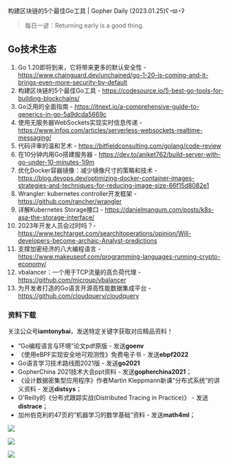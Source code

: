 构建区块链的5个最佳Go工具 | Gopher Daily (2023.01.25)ʕ◔ϖ◔ʔ

>每日一谚：Returning early is a good thing.

## Go技术生态

1. Go 1.20即将到来，它将带来更多的默认安全性 - https://www.chainguard.dev/unchained/go-1-20-is-coming-and-it-brings-even-more-security-by-default
2. 构建区块链的5个最佳Go工具 - https://codesource.io/5-best-go-tools-for-building-blockchains/
3. Go泛用的全面指南 - https://itnext.io/a-comprehensive-guide-to-generics-in-go-5a9dcda5669c
4. 使用无服务器WebSockets实现实时信息传递 - https://www.infoq.com/articles/serverless-websockets-realtime-messaging/
5. 代码评审的温和艺术 - https://bitfieldconsulting.com/golang/code-review
6. 在10分钟内用Go搭建服务器 - https://dev.to/aniket762/build-server-with-go-under-10-minutes-1i9m
7. 优化Docker容器镜像：减少镜像尺寸的策略和技术 - https://blog.devops.dev/optimizing-docker-container-images-strategies-and-techniques-for-reducing-image-size-66f15d8082e1
8. Wrangler: kubernetes controller开发框架 - https://github.com/rancher/wrangler
9. 详解Kubernetes Storage接口 - https://danielmangum.com/posts/k8s-asa-the-storage-interface/
10. 2023年开发人员会过时吗？- https://www.techtarget.com/searchitoperations/opinion/Will-developers-become-archaic-Analyst-predictions
11. 支撑加密经济的八大编程语言 - https://www.makeuseof.com/programming-languages-running-crypto-economy/
12. vbalancer：一个用于TCP流量的高负荷代理 - https://github.com/microup/vbalancer
13. 为开发者打造的Go语言开源高性能数据集成平台 - https://github.com/cloudquery/cloudquery

### 资料下载

关注公众号**iamtonybai**，发送特定关键字获取对应精品资料！

* “Go编程语言与环境”论文pdf原版 - 发送**goenv**
* 《使用eBPF实现安全地可观测性》免费电子书 - 发送**ebpf2022**
* Go语言学习技术路线图2021版 - 发送**go2021**
* GopherChina 2021技术大会ppt资料 - 发送**gopherchina2021**；
* 《设计数据密集型应用程序》作者Martin Kleppmann新课“分布式系统”的讲义资料 - 发送**distsys**；
* O'Reilly的《分布式跟踪实战(Distributed Tracing in Practice)》 - 发送**distrace**；
* 加州伯克利的47页的“机器学习的数学基础”资料 - 发送**math4ml**；

![](https://mmbiz.qpic.cn/mmbiz_png/cH6WzfQ94mb54jsFJZ3Knmz8obUsf3PBShthmdSw5E01TcYmUReGkj0BWpxHak1HlnlzHvLmKax53YSGr7aNlA/0?wx_fmt=png)

![](https://mmbiz.qpic.cn/mmbiz_png/cH6WzfQ94mZsOgPXTXZgWiaE03ib9r9WFJXC6xJCA5Y6VSesOZqlGxYfODibvR7UPGxiaM7SZZNQZkRtggPXEfBdwQ/0?wx_fmt=png)

![](https://mmbiz.qpic.cn/mmbiz_png/cH6WzfQ94mb54jsFJZ3Knmz8obUsf3PBrSoqeMvoWCticN2cpU64fJ0FYQdXJhP7ia7WRh8628uOAsQYeE2NibRRw/0?wx_fmt=png)

